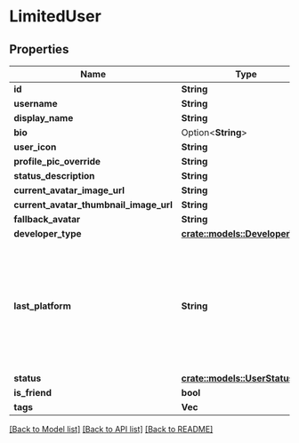 # LimitedUser

## Properties

Name | Type | Description | Notes
------------ | ------------- | ------------- | -------------
**id** | **String** |  | 
**username** | **String** |  | 
**display_name** | **String** |  | 
**bio** | Option<**String**> |  | [optional]
**user_icon** | **String** |  | 
**profile_pic_override** | **String** |  | 
**status_description** | **String** |  | 
**current_avatar_image_url** | **String** |  | 
**current_avatar_thumbnail_image_url** | **String** |  | 
**fallback_avatar** | **String** |  | 
**developer_type** | [**crate::models::DeveloperType**](DeveloperType.md) |  | 
**last_platform** | **String** | This can be `standalonewindows` or `android`, but can also pretty much be any random Unity verison such as `2019.2.4-801-Release` or `2019.2.2-772-Release` or even `unknownplatform`. | 
**status** | [**crate::models::UserStatus**](UserStatus.md) |  | 
**is_friend** | **bool** |  | 
**tags** | **Vec<String>** | <- Always empty. | 

[[Back to Model list]](../README.md#documentation-for-models) [[Back to API list]](../README.md#documentation-for-api-endpoints) [[Back to README]](../README.md)


